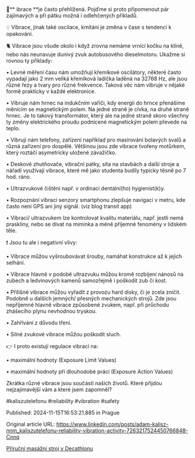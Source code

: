 🤯** ibrace **je často přehlížená. Pojďme si proto připomenout pár zajímavých a při pátku možná i odlehčených příkladů.


💡 Vibrace, jinak také oscilace, kmitání je změna v čase s tendencí k opakování.


🐈 Vibrace jsou všude okolo i když zrovna nemáme vrnící kočku na klíně, nebo nás neunavuje dunivý zvuk autobusového dieselmotoru. Ukažme si rovnou ty příklady:

• Levné měření času nám umožňují křemíkové oscilátory, některé často vypadají jako 2 mm veliká křemíková ladička laděná na 32768 Hz, ale jsou různé řezy a tvary pro různé frekvence. Taková věc nám vibruje v nějaké formě prakticky v každé elektronice.

• Vibruje nám hrnec na indukčním vařiči, kdy energii do hrnce přenášíme měnícím se magnetickým polem. Na jedné straně je cívka, na druhé straně hrnec. Je to takový transformátor, který ale na jedné straně skoro všechny ty změny elektrického proudu podnícené magnetickým polem převede na teplo.

• Vibrují nám telefony, zařízení například pro masírování bolavých svalů a různá zařízení pro dospělé. Většinou jsou zde vibrace tvořeny motůrkem, který roztáčí asymetricky uložené závažíčko.

• Deskové zhutňovače, vibrační patky, síta na stavbách a další stroje a nářadí využívají vibrace, které mě jako studenta budily typicky těsně po 7 hod. ráno.

• Ultrazvukové čištění např. v ordinaci dentální(ho) hygienist(k)y.

• Rozpoznání vibrací senzory smartphonu zlepšuje navigaci v metru, kde často není GPS ani jiný signál. (viz blog transit app)

• Vibrací/ ultrazvukem lze kontrolovat kvalitu materiálu, např. jestli nemá praskliny, nebo se dívat na miminka a méně příjemné fenomény v lidském těle.


❗ Jsou tu ale i negativní vlivy:

• Vibrace můžou vyšroubovávat šrouby, namáhat konstrukce až k jejich selhání.

• Vibrace hlavně v podobě ultrazvuku můžou kromě rozbíjení nánosů na zubech a ledvinových kamenů samozřejmě i poškodit zub či kost.

• Přílišné vibrace můžou vyřadit z provozu hard disky, či je zcela zničit. Podobně u dalších jemných/ přesných mechanických strojů. Zde jsou nepříjemné hlavně vibrace způsobené zvukem, např. při průchodu zhášecího plynu nevhodnou tryskou.

• Zahřívání z důvodu tření.

• Silné zvukové vibrace můžou poškodit sluch.


👉 I proto existují regulace vibrací na:

• maximální hodnoty (Exposure Limit Values)

• maximální hodnoty při dlouhodobé práci (Exposure Action Values)


Zkrátka různé vibrace jsou součástí našich životů. Které přijdou nejzajímavější vám a které jsem zapomněl?


#kaliszutelefonu #reliability #vibration #safety


Published: 2024-11-15T16:53:21.885 in Prague

Original article URL: https://www.linkedin.com/posts/adam-kalisz-nnm_kaliszutelefonu-reliability-vibration-activity-7263217524450766848-Cnnq

[Příruční masážní stroj v Decathlonu](./media/massage-device.jpg)